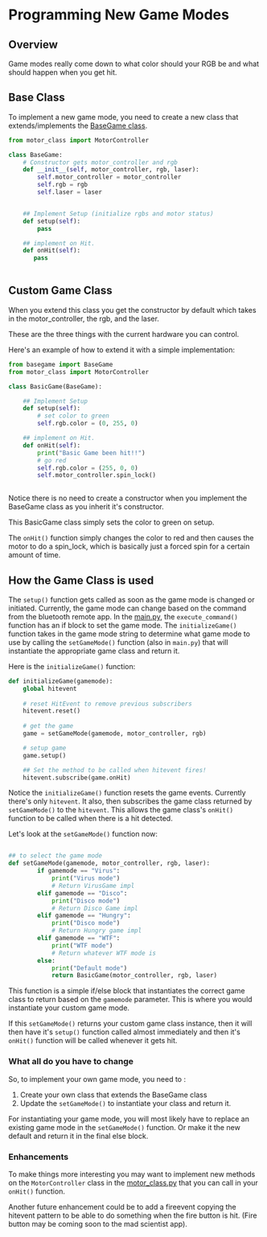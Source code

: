 # Programming New Game Modes

## Overview
Game modes really come down to what color should your RGB be and what should happen when you get hit.

## Base Class
To implement a new game mode, you need to create a new class that extends/implements the [BaseGame class](https://github.com/javaplus/MadScientist/blob/3be6801566cf3852717db674f972e4c576ec4078/code/basegame.py#L3).

```Python
from motor_class import MotorController

class BaseGame:
    # Constructor gets motor_controller and rgb
    def __init__(self, motor_controller, rgb, laser):
        self.motor_controller = motor_controller
        self.rgb = rgb
        self.laser = laser


    ## Implement Setup (initialize rgbs and motor status)
    def setup(self):
        pass

    ## implement on Hit.
    def onHit(self):
       pass
    

```

## Custom Game Class

When you extend this class you get the constructor by default which takes in the motor_controller, the rgb, and the laser.

These are the three things with the current hardware you can control.

Here's an example of how to extend it with a simple implementation:

```Python
from basegame import BaseGame
from motor_class import MotorController

class BasicGame(BaseGame):

    ## Implement Setup
    def setup(self):
        # set color to green
        self.rgb.color = (0, 255, 0)

    ## implement on Hit.
    def onHit(self):
        print("Basic Game been hit!!")
        # go red
        self.rgb.color = (255, 0, 0)
        self.motor_controller.spin_lock()
    
```

Notice there is no need to create a constructor when you implement the BaseGame class as you inherit it's constructor.

This BasicGame class simply sets the color to green on setup.

The `onHit()` function simply changes the color to red and then causes the motor to do a spin_lock, which is basically just a forced spin for a certain amount of time.


## How the Game Class is used

The `setup()` function gets called as soon as the game mode is changed or initiated.
Currently, the game mode can change based on the command from the bluetooth remote app.
In the [main.py](/code/main.py), the `execute_command()` function has an if block to set the game mode. The `initializeGame()` function takes in the game mode string to determine what game mode to use by calling the `setGameMode()` function (also in `main.py`) that will instantiate the appropriate game class and return it.

Here is the `initializeGame()` function:

```Python
def initializeGame(gamemode):
    global hitevent
    
    # reset HitEvent to remove previous subscribers
    hitevent.reset()
    
    # get the game
    game = setGameMode(gamemode, motor_controller, rgb)

    # setup game
    game.setup()

    ## Set the method to be called when hitevent fires!
    hitevent.subscribe(game.onHit)

```

Notice the `initializeGame()` function resets the game events. Currently there's only `hitevent`.
It also, then subscribes the game class returned by `setGameMode()` to the `hitevent`.  This allows the game class's `onHit()` function to be called when there is a hit detected.

Let's look at the `setGameMode()` function now:

```Python

## to select the game mode
def setGameMode(gamemode, motor_controller, rgb, laser):
        if gamemode == "Virus":
            print("Virus mode")
            # Return VirusGame impl
        elif gamemode == "Disco":
            print("Disco mode")
            # Return Disco Game impl
        elif gamemode == "Hungry":
            print("Disco mode")
            # Return Hungry game impl
        elif gamemode == "WTF":
            print("WTF mode")
            # Return whatever WTF mode is
        else:
            print("Default mode")
            return BasicGame(motor_controller, rgb, laser)

```

This function is a simple if/else block that instantiates the correct game class to return based on the `gamemode` parameter.  This is where you would instantiate your custom game mode.

If this `setGameMode()` returns your custom game class instance, then it will then have it's `setup()` function called almost immediately and then it's `onHit()` function will be called whenever it gets hit.

### What all do you have to change

So, to implement your own game mode, you need to :
1) Create your own class that extends the BaseGame class
2) Update the `setGameMode()` to instantiate your class and return it.

For instantiating your game mode, you will most likely have to replace an existing game mode in the `setGameMode()` function.  Or make it the new default and return it in the final else block.

### Enhancements

To make things more interesting you may want to implement new methods on the `MotorController` class in the [motor_class.py](/code/motor_class.py) that you can call in your `onHit()` function.

Another future enhancement could be to add a fireevent copying the hitevent pattern to be able to do something when the fire button is hit. (Fire button may be coming soon to the mad scientist app).

